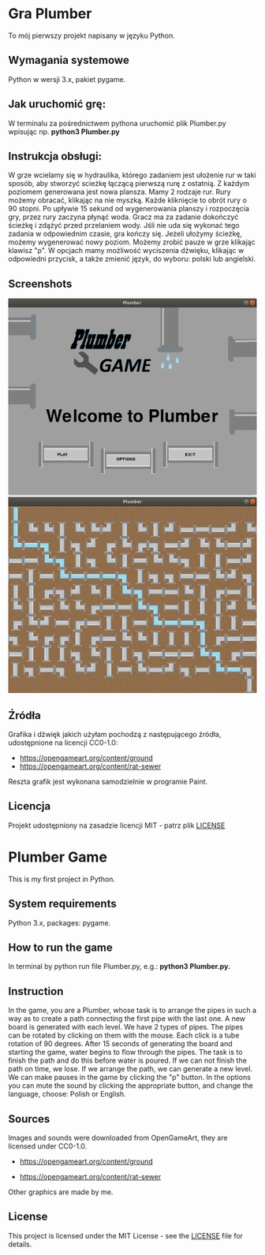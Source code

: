 
# Gra Plumber
To mój pierwszy projekt napisany w języku Python.

## Wymagania systemowe
Python w wersji 3.x, pakiet pygame.

## Jak uruchomić grę:
W terminalu za pośrednictwem pythona uruchomić plik Plumber.py wpisując np. **python3 Plumber.py**



## Instrukcja obsługi:
  W grze wcielamy się w hydraulika, którego zadaniem jest ułożenie rur w taki sposób, aby stworzyć scieżkę łączącą pierwszą rurę z ostatnią. Z każdym poziomem generowana jest nowa plansza. Mamy 2 rodzaje rur. Rury możemy obracać, klikając na nie myszką. Każde kliknięcie to obrót rury o 90 stopni. Po upływie 15 sekund od wygenerowania planszy i rozpoczęcia gry, przez rury zaczyna płynąć woda. Gracz ma za zadanie dokończyć ścieżkę i zdążyć przed przelaniem wody. Jśli nie uda się wykonać tego zadania w odpowiednim czasie, gra kończy się. Jeżeli ułożymy ścieżkę, możemy wygenerować nowy poziom.
  Możemy zrobić pauze w grze klikając klawisz "p". W opcjach mamy możliwość wyciszenia dźwięku, klikając w odpowiedni przycisk, a także zmienić język, do wyboru: polski lub angielski.

## Screenshots
![alt text](https://github.com/marikapartyka/Plumber/blob/master/Intro.png?raw=true)
![alt text](https://github.com/marikapartyka/Plumber/blob/master/game.png?raw=true)
  
## Źródła
Grafika i dżwięk jakich użyłam pochodzą z następującego źródła, udostępnione na licencji CC0-1.0:

 *    https://opengameart.org/content/ground
 *    https://opengameart.org/content/rat-sewer
 
Reszta grafik jest wykonana samodzielnie w programie Paint.

## Licencja
Projekt udostępniony na zasadzie licencji MIT - patrz plik [LICENSE](LICENSE)

# Plumber Game
This is my first project in Python.

## System requirements
Python 3.x, packages: pygame.

## How to run the game
 In terminal by python run file Plumber.py, e.g.:
 **python3 Plumber.py.**


## Instruction
   In the game, you are a Plumber, whose task is to arrange the pipes in such a way as to create a path connecting the first pipe with the last one. A new board is generated with each level. We have 2 types of pipes. The pipes can be rotated by clicking on them with the mouse. Each click is a tube rotation of 90 degrees. After 15 seconds of generating the board and starting the game, water begins to flow through the pipes. The task is to finish the path and do this before water is poured. If we can not finish the path on time, we lose. If we arrange the path, we can generate a new level.
  We can make pauses in the game by clicking the "p" button. In the options you can mute the sound by clicking the appropriate button, and change the language, choose: Polish or English.
  
## Sources
Images and sounds were downloaded from OpenGameArt, they are licensed under CC0-1.0.

 *   https://opengameart.org/content/ground

 *   https://opengameart.org/content/rat-sewer
 
Other graphics are made by me.

## License

This project is licensed under the MIT License - see the [LICENSE](LICENSE) file for details.

   

  



